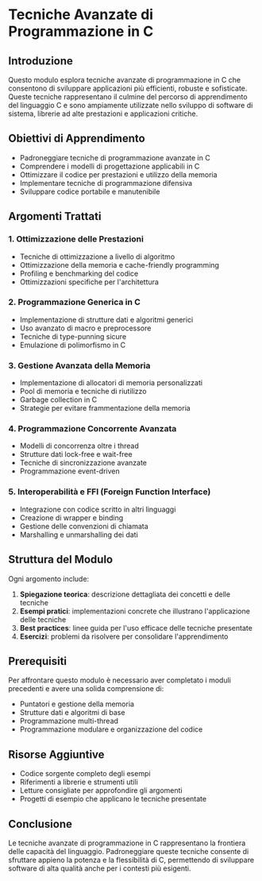 # Tecniche Avanzate di Programmazione in C

## Introduzione

Questo modulo esplora tecniche avanzate di programmazione in C che consentono di sviluppare applicazioni più efficienti, robuste e sofisticate. Queste tecniche rappresentano il culmine del percorso di apprendimento del linguaggio C e sono ampiamente utilizzate nello sviluppo di software di sistema, librerie ad alte prestazioni e applicazioni critiche.

## Obiettivi di Apprendimento

- Padroneggiare tecniche di programmazione avanzate in C
- Comprendere i modelli di progettazione applicabili in C
- Ottimizzare il codice per prestazioni e utilizzo della memoria
- Implementare tecniche di programmazione difensiva
- Sviluppare codice portabile e manutenibile

## Argomenti Trattati

### 1. Ottimizzazione delle Prestazioni

- Tecniche di ottimizzazione a livello di algoritmo
- Ottimizzazione della memoria e cache-friendly programming
- Profiling e benchmarking del codice
- Ottimizzazioni specifiche per l'architettura

### 2. Programmazione Generica in C

- Implementazione di strutture dati e algoritmi generici
- Uso avanzato di macro e preprocessore
- Tecniche di type-punning sicure
- Emulazione di polimorfismo in C

### 3. Gestione Avanzata della Memoria

- Implementazione di allocatori di memoria personalizzati
- Pool di memoria e tecniche di riutilizzo
- Garbage collection in C
- Strategie per evitare frammentazione della memoria

### 4. Programmazione Concorrente Avanzata

- Modelli di concorrenza oltre i thread
- Strutture dati lock-free e wait-free
- Tecniche di sincronizzazione avanzate
- Programmazione event-driven

### 5. Interoperabilità e FFI (Foreign Function Interface)

- Integrazione con codice scritto in altri linguaggi
- Creazione di wrapper e binding
- Gestione delle convenzioni di chiamata
- Marshalling e unmarshalling dei dati

## Struttura del Modulo

Ogni argomento include:

1. **Spiegazione teorica**: descrizione dettagliata dei concetti e delle tecniche
2. **Esempi pratici**: implementazioni concrete che illustrano l'applicazione delle tecniche
3. **Best practices**: linee guida per l'uso efficace delle tecniche presentate
4. **Esercizi**: problemi da risolvere per consolidare l'apprendimento

## Prerequisiti

Per affrontare questo modulo è necessario aver completato i moduli precedenti e avere una solida comprensione di:

- Puntatori e gestione della memoria
- Strutture dati e algoritmi di base
- Programmazione multi-thread
- Programmazione modulare e organizzazione del codice

## Risorse Aggiuntive

- Codice sorgente completo degli esempi
- Riferimenti a librerie e strumenti utili
- Letture consigliate per approfondire gli argomenti
- Progetti di esempio che applicano le tecniche presentate

## Conclusione

Le tecniche avanzate di programmazione in C rappresentano la frontiera delle capacità del linguaggio. Padroneggiare queste tecniche consente di sfruttare appieno la potenza e la flessibilità di C, permettendo di sviluppare software di alta qualità anche per i contesti più esigenti.